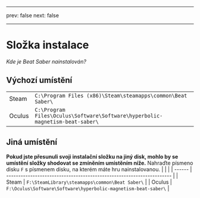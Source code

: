 - - -
prev: false next: false
- - -

# Složka instalace

_Kde je Beat Saber nainstalován?_

## Výchozí umístění

|        |                                                                                      |
| ------ | ------------------------------------------------------------------------------------ |
| Steam  | `C:\Program Files (x86)\Steam\steamapps\common\Beat Saber\`                  |
| Oculus | `C:\Program Files\Oculus\Software\Software\hyperbolic-magnetism-beat-saber\` |

## Jiná umístění

**Pokud jste přesunuli svoji instalační složku na jiný disk, mohlo by se umístění složky shodovat se zmíněním umístěním níže.** Nahraďte písmeno disku `F` s písmenem disku, na kterém máte hru nainstalovanou.
|        |                                                                       |
| ------ | --------------------------------------------------------------------- |
| Steam  | `F:\SteamLibrary\steamapps\common\Beat Saber\`                 |
| Oculus | `F:\Oculus\Software\Software\hyperbolic-magnetism-beat-saber\` |
